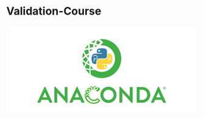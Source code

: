# Validation-Course

### 
![image](https://github.com/Mmmmmmmmark/Validation-Course/blob/main/1.png)


###
